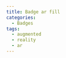 ```yaml
---
title: Badge ar fill
categories:
  - Badges
tags:
  - augmented
  - reality
  - ar
---
```

